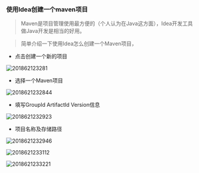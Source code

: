 ### 使用Idea创建一个maven项目

> Maven是项目管理使用最方便的（个人认为在Java这方面），Idea开发工具做Java开发是相当的好用。

> 简单介绍一下使用Idea怎么创建一个Maven项目，

 - 点击创建一个新的项目

![201862123281](http://panrhkqz9.bkt.clouddn.com/201862123281.png)

 - 选择一个Maven项目

![2018621232844](http://panrhkqz9.bkt.clouddn.com/2018621232844.png)

 - 填写GroupId ArtifactId Version信息

![2018621232923](http://panrhkqz9.bkt.clouddn.com/2018621232923.png)

 - 项目名称及存储路径

![2018621232946](http://panrhkqz9.bkt.clouddn.com/2018621232946.png)



![2018621233112](http://panrhkqz9.bkt.clouddn.com/2018621233112.png)


![2018621233221](http://panrhkqz9.bkt.clouddn.com/2018621233221.png)
